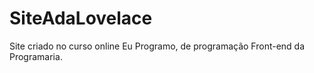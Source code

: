 # SiteAdaLovelace
Site criado no curso online Eu Programo, de programação Front-end da Programaria.
